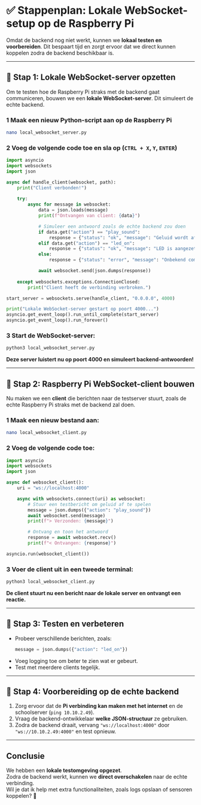 # ✅ Stappenplan: Lokale WebSocket-setup op de Raspberry Pi

Omdat de backend nog niet werkt, kunnen we **lokaal testen en voorbereiden**. Dit bespaart tijd en zorgt ervoor dat we direct kunnen koppelen zodra de backend beschikbaar is.

---

## 🔹 Stap 1: Lokale WebSocket-server opzetten
Om te testen hoe de Raspberry Pi straks met de backend gaat communiceren, bouwen we een **lokale WebSocket-server**. Dit simuleert de echte backend.

### 1️ Maak een nieuw Python-script aan op de Raspberry Pi  
```bash
nano local_websocket_server.py
```

### 2️ Voeg de volgende code toe en sla op (`CTRL + X`, `Y`, `ENTER`)  
```python
import asyncio
import websockets
import json

async def handle_client(websocket, path):
    print("Client verbonden!")
    
    try:
        async for message in websocket:
            data = json.loads(message)
            print(f"Ontvangen van client: {data}")

            # Simuleer een antwoord zoals de echte backend zou doen
            if data.get("action") == "play_sound":
                response = {"status": "ok", "message": "Geluid wordt afgespeeld"}
            elif data.get("action") == "led_on":
                response = {"status": "ok", "message": "LED is aangezet"}
            else:
                response = {"status": "error", "message": "Onbekend commando"}

            await websocket.send(json.dumps(response))
    
    except websockets.exceptions.ConnectionClosed:
        print("Client heeft de verbinding verbroken.")

start_server = websockets.serve(handle_client, "0.0.0.0", 4000)

print("Lokale WebSocket-server gestart op poort 4000...")
asyncio.get_event_loop().run_until_complete(start_server)
asyncio.get_event_loop().run_forever()
```

### 3️ Start de WebSocket-server:  
```bash
python3 local_websocket_server.py
```
 **Deze server luistert nu op poort 4000 en simuleert backend-antwoorden!**

---

## 🔹 Stap 2: Raspberry Pi WebSocket-client bouwen
Nu maken we een **client** die berichten naar de testserver stuurt, zoals de echte Raspberry Pi straks met de backend zal doen.

### 1️ Maak een nieuw bestand aan:  
```bash
nano local_websocket_client.py
```

### 2️ Voeg de volgende code toe:  
```python
import asyncio
import websockets
import json

async def websocket_client():
    uri = "ws://localhost:4000"

    async with websockets.connect(uri) as websocket:
        # Stuur een testbericht om geluid af te spelen
        message = json.dumps({"action": "play_sound"})
        await websocket.send(message)
        print(f"> Verzonden: {message}")

        # Ontvang en toon het antwoord
        response = await websocket.recv()
        print(f"< Ontvangen: {response}")

asyncio.run(websocket_client())
```

### 3️ Voer de client uit in een tweede terminal:  
```bash
python3 local_websocket_client.py
```
 **De client stuurt nu een bericht naar de lokale server en ontvangt een reactie.**

---

## 🔹 Stap 3: Testen en verbeteren
- Probeer verschillende berichten, zoals:
  ```python
  message = json.dumps({"action": "led_on"})
  ```
- Voeg logging toe om beter te zien wat er gebeurt.
- Test met meerdere clients tegelijk.

---

## 🔹 Stap 4: Voorbereiding op de echte backend
1. Zorg ervoor dat de **Pi verbinding kan maken met het internet** en de schoolserver (`ping 10.10.2.49`).
2. Vraag de backend-ontwikkelaar **welke JSON-structuur** ze gebruiken.
3. Zodra de backend draait, vervang `"ws://localhost:4000"` door `"ws://10.10.2.49:4000"` en test opnieuw.

---

##  Conclusie
 We hebben een **lokale testomgeving opgezet**.  
 Zodra de backend werkt, kunnen we **direct overschakelen** naar de echte verbinding.  
Wil je dat ik help met extra functionaliteiten, zoals logs opslaan of sensoren koppelen? 🚀

